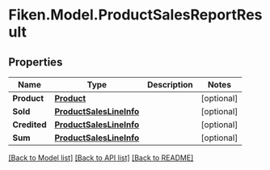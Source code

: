 # Fiken.Model.ProductSalesReportResult

## Properties

Name | Type | Description | Notes
------------ | ------------- | ------------- | -------------
**Product** | [**Product**](Product.md) |  | [optional] 
**Sold** | [**ProductSalesLineInfo**](ProductSalesLineInfo.md) |  | [optional] 
**Credited** | [**ProductSalesLineInfo**](ProductSalesLineInfo.md) |  | [optional] 
**Sum** | [**ProductSalesLineInfo**](ProductSalesLineInfo.md) |  | [optional] 

[[Back to Model list]](../../README.md#documentation-for-models) [[Back to API list]](../../README.md#documentation-for-api-endpoints) [[Back to README]](../../README.md)

